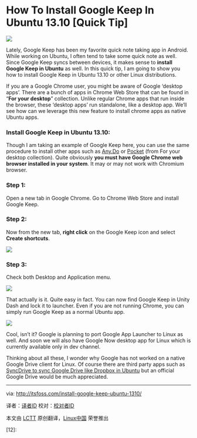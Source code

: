 How To Install Google Keep In Ubuntu 13.10 [Quick Tip]
================================================================================
![](http://itsfoss.com/wp-content/uploads/2014/02/Google-keep-logo.jpg)

Lately, Google Keep has been my favorite quick note taking app in Android. While working on Ubuntu, I often tend to take some quick note as well. Since Google Keep syncs between devices, it makes sense to **install Google Keep in Ubuntu** as well. In this quick tip, I am going to show you how to install Google Keep in Ubuntu 13.10 or other Linux distributions.

If you are a Google Chrome user, you might be aware of Google ‘desktop apps’. There are a bunch of apps in Chrome Web Store that can be found in “**For your desktop**” collection. Unlike regular Chrome apps that run inside the browser, these ‘desktop apps’ run standalone, like a desktop app. We’ll see how can we leverage this new feature to install chrome apps as native Ubuntu apps.

### Install Google Keep in Ubuntu 13.10: ###

Though I am taking an example of Google Keep here, you can use the same procedure to install other apps such as [Any.Do][1] or [Pocket][2] (from For your desktop collection). Quite obviously **you must have Google Chrome web browser installed in your system**. It may or may not work with Chromium browser.

### Step 1: ###

Open a new tab in Google Chrome. Go to Chrome Web Store and install Google Keep.

### Step 2: ###

Now from the new tab, **right click** on the Google Keep icon and select **Create shortcuts**.

![](http://itsfoss.com/wp-content/uploads/2014/02/Install_Google_keep_Ubuntu.jpeg)

### Step 3: ###

Check both Desktop and Application menu.

![](http://itsfoss.com/wp-content/uploads/2014/02/Install_Google_Keep_Ubuntu_2.png)

That actually is it. Quite easy in fact. You can now find Google Keep in Unity Dash and lock it to launcher. Even if you are not running Chrome, you can simply run Google Keep as a normal Ubuntu app.

![](http://itsfoss.com/wp-content/uploads/2014/02/Install_Google_keep_Ubuntu_3.jpeg)

Cool, isn’t it? Google is planning to port Google App Launcher to Linux as well. And soon we will also have Google Now desktop app for Linux which is currently available only in dev channel.

Thinking about all these, I wonder why Google has not worked on a native Google Drive client for Linux. Of course there are third party apps such as [SyncDrive to sync Google Drive like Dropbox in Ubuntu][3] but an official Google Drive would be much appreciated.

--------------------------------------------------------------------------------

via: http://itsfoss.com/install-google-keep-ubuntu-1310/

译者：[译者ID](https://github.com/译者ID) 校对：[校对者ID](https://github.com/校对者ID)

本文由 [LCTT](https://github.com/LCTT/TranslateProject) 原创翻译，[Linux中国](http://linux.cn/) 荣誉推出

[1]:http://www.any.do/
[2]:http://getpocket.com/
[3]:http://itsfoss.com/sync-multiple-google-drive-dropbox-syncdrive-ubuntu/
[4]:
[5]:
[6]:
[7]:
[8]:
[9]:
[10]:
[11]:
[12]:
